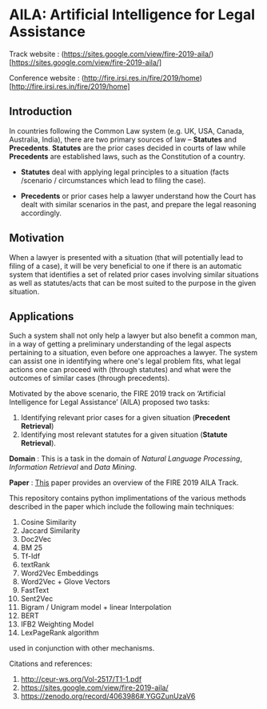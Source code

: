 # AILA: Artificial Intelligence for Legal Assistance

Track website : (https://sites.google.com/view/fire-2019-aila/)[https://sites.google.com/view/fire-2019-aila/]

Conference website : (http://fire.irsi.res.in/fire/2019/home)[http://fire.irsi.res.in/fire/2019/home]

## Introduction

In countries following the Common Law system (e.g. UK, USA, Canada, Australia, India), there are two primary sources of law – **Statutes** and **Precedents**. **Statutes** are the prior cases decided in courts of law while **Precedents** are established laws, such as the Constitution of a country.

- **Statutes** deal with applying legal principles to a situation (facts /scenario / circumstances which lead to filing the case).

- **Precedents** or prior cases help a lawyer understand how the Court has dealt with similar scenarios in the past, and prepare the legal reasoning accordingly.

## Motivation

When a lawyer is presented with a situation (that will potentially lead to filing
of a case), it will be very beneficial to one if there is an automatic system
that identifies a set of related prior cases involving similar situations as well
as statutes/acts that can be most suited to the purpose in the given situation.

## Applications

Such a system shall not only help a lawyer but also benefit a common man,
in a way of getting a preliminary understanding of the legal aspects pertaining
to a situation, even before one approaches a lawyer. The system can assist
one in identifying where one's legal problem fits, what legal actions one
can proceed with (through statutes) and what were the outcomes of similar cases
(through precedents).

Motivated by the above scenario, the FIRE 2019 track on ‘Artificial Intelligence for Legal Assistance’ (AILA) proposed two tasks: 
1. Identifying relevant prior cases for a given situation (**Precedent Retrieval**) 
2. Identifying most relevant statutes for a given situation (**Statute Retrieval**). 

**Domain** : This is a task in the domain of *Natural Language Processing*, *Information Retrieval* and *Data Mining*. 

**Paper** : [This](http://ceur-ws.org/Vol-2517/T1-1.pdf) paper provides an overview of the FIRE 2019 AILA Track.

This repository contains python implimentations of the various methods described in the paper which include the following main techniques:

1. Cosine Similarity
2. Jaccard Similarity
3. Doc2Vec
4. BM 25
5. Tf-Idf
6. textRank
7. Word2Vec Embeddings
8. Word2Vec + Glove Vectors
9. FastText
10. Sent2Vec
11. Bigram / Unigram model + linear Interpolation
12. BERT
13. IFB2 Weighting Model
14. LexPageRank algorithm

used in conjunction with other mechanisms.

Citations and references: 
1. http://ceur-ws.org/Vol-2517/T1-1.pdf
2. https://sites.google.com/view/fire-2019-aila/
3. https://zenodo.org/record/4063986#.YGGZunUzaV6
